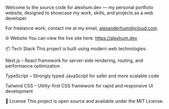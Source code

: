 Welcome to the source code for alexhum.dev — my personal portfolio website, designed to showcase my work, skills, and projects as a web developer.

For freelance work, contact me at my email, alexanderhum@icloud.com.

🌐 Website
You can view the live site here: https://alexhum.dev

📦 Tech Stack
This project is built using modern web technologies:

Next.js – React framework for server-side rendering, routing, and performance optimization

TypeScript – Strongly typed JavaScript for safer and more scalable code

Tailwind CSS – Utility-first CSS framework for rapid and responsive UI development

📄 License
This project is open source and available under the MIT License.
